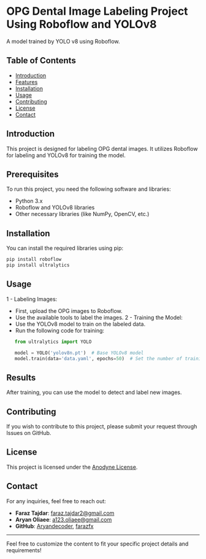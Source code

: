# OPG Dental Image Labeling Project Using Roboflow and YOLOv8

A model trained by YOLO v8 using Roboflow.

## Table of Contents

- [Introduction](#introduction)
- [Features](#features)
- [Installation](#installation)
- [Usage](#usage)
- [Contributing](#contributing)
- [License](#license)
- [Contact](#contact)

## Introduction

This project is designed for labeling OPG dental images. It utilizes Roboflow for labeling and YOLOv8 for training the model.

## Prerequisites
To run this project, you need the following software and libraries:
- Python 3.x
- Roboflow and YOLOv8 libraries
- Other necessary libraries (like NumPy, OpenCV, etc.)

## Installation

You can install the required libraries using pip:

   ```bash
   pip install roboflow
   pip install ultralytics
   ```

## Usage
1 - Labeling Images:
 - First, upload the OPG images to Roboflow.
 - Use the available tools to label the images.
2 - Training the Model:
 - Use the YOLOv8 model to train on the labeled data.
 - Run the following code for training:
```python
   from ultralytics import YOLO

   model = YOLO('yolov8n.pt')  # Base YOLOv8 model
   model.train(data='data.yaml', epochs=50)  # Set the number of training epochs

   ```
## Results

After training, you can use the model to detect and label new images.
## Contributing

If you wish to contribute to this project, please submit your request through Issues on GitHub.
## License

This project is licensed under the [Anodyne License](https://github.com/mahdi-tavakoli-anodyneGROUP/Collage-AI-3.git). 

## Contact

For any inquiries, feel free to reach out:

- **Faraz Tajdar**: [faraz.tajdar2@gmail.com](mailto:faraz.tajdar2@gmail.com)
- **Aryan Oliaee**: [a123.oliaee@gmail.com](mailto:a123.oliaee@gmail.com)
- **GitHub**: [Aryandecoder](https://github.com/Aryandecoder), [farazfx](https://github.com/farazx)

---

Feel free to customize the content to fit your specific project details and requirements!
